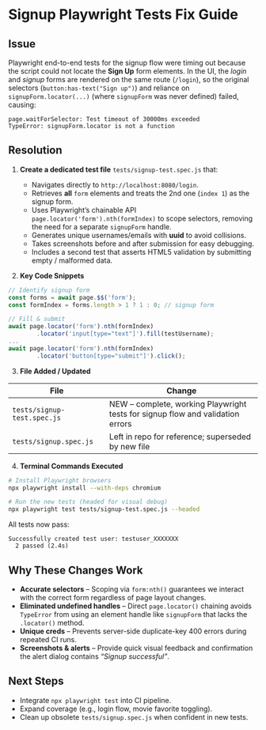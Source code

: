 # Signup Playwright Tests Fix Guide

## Issue
Playwright end-to-end tests for the signup flow were timing out because the script could not locate the **Sign Up** form elements. In the UI, the *login* and *signup* forms are rendered on the same route (`/login`), so the original selectors (`button:has-text("Sign up")`) and reliance on `signupForm.locator(...)` (where `signupForm` was never defined) failed, causing:

```
page.waitForSelector: Test timeout of 30000ms exceeded
TypeError: signupForm.locator is not a function
```

## Resolution
1. **Create a dedicated test file** `tests/signup-test.spec.js` that:
   * Navigates directly to `http://localhost:8080/login`.
   * Retrieves **all** `form` elements and treats the 2nd one (`index 1`) as the signup form.
   * Uses Playwright’s chainable API `page.locator('form').nth(formIndex)` to scope selectors, removing the need for a separate `signupForm` handle.
   * Generates unique usernames/emails with **uuid** to avoid collisions.
   * Takes screenshots before and after submission for easy debugging.
   * Includes a second test that asserts HTML5 validation by submitting empty / malformed data.

2. **Key Code Snippets**

```javascript
// Identify signup form
const forms = await page.$$('form');
const formIndex = forms.length > 1 ? 1 : 0; // signup form

// Fill & submit
await page.locator('form').nth(formIndex)
        .locator('input[type="text"]').fill(testUsername);
...
await page.locator('form').nth(formIndex)
        .locator('button[type="submit"]').click();
```

3. **File Added / Updated**

| File | Change |
|------|--------|
| `tests/signup-test.spec.js` | NEW – complete, working Playwright tests for signup flow and validation errors |
| `tests/signup.spec.js` | Left in repo for reference; superseded by new file |

4. **Terminal Commands Executed**

```bash
# Install Playwright browsers
npx playwright install --with-deps chromium

# Run the new tests (headed for visual debug)
npx playwright test tests/signup-test.spec.js --headed
```
All tests now pass:
```
Successfully created test user: testuser_XXXXXXX
  2 passed (2.4s)
```

## Why These Changes Work
* **Accurate selectors** – Scoping via `form:nth()` guarantees we interact with the correct form regardless of page layout changes.
* **Eliminated undefined handles** – Direct `page.locator()` chaining avoids `TypeError` from using an element handle like `signupForm` that lacks the `.locator()` method.
* **Unique creds** – Prevents server-side duplicate-key 400 errors during repeated CI runs.
* **Screenshots & alerts** – Provide quick visual feedback and confirmation the alert dialog contains _“Signup successful”_.

## Next Steps
* Integrate `npx playwright test` into CI pipeline.
* Expand coverage (e.g., login flow, movie favorite toggling).
* Clean up obsolete `tests/signup.spec.js` when confident in new tests.
